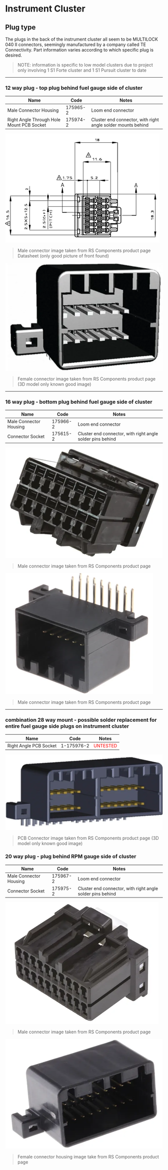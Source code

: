 # Instrument Cluster
## Plug type
The plugs in the back of the instrument cluster all seem to be MULTILOCK 040 II connectors, seemingly manufactured by a company called TE Connectivity. Part information varies according to which specific plug is desired.

> NOTE: information is specific to low model clusters due to project only involving 1 S1 Forte cluster and 1 S1 Pursuit cluster to date

---

### 12 way plug - top plug behind fuel gauge side of cluster
| Name | Code | Notes |
| --- | --- | --- |
| Male Connector Housing | 175965-2 | Loom end connector |
| Right Angle Through Hole Mount PCB Socket | 175974-2 | Cluster end connector, with right angle solder mounts behind |

![Male 12 pin connector](./InstrumentCluster/male-12p.png)
> Male connector image taken from RS Components product page Datasheet (only good picture of front found)

![Female 12 pin connector](./InstrumentCluster/female-12p.png)
> Female connector image taken from RS Components product page (3D model only known good image)

---

### 16 way plug - bottom plug behind fuel gauge side of cluster

| Name | Code | Notes |
| --- | --- | --- |
| Male Connector Housing | 175966-2 | Loom end connector |
| Connector Socket | 175615-2 | Cluster end connector, with right angle solder pins behind |

![Male 16 pin connector](./InstrumentCluster/male-16p.png)
> Male connector image taken from RS Components product page

![Female 16 pin connector](./InstrumentCluster/female-16p.png)
> Male connector image taken from RS Components product page

---

### combination 28 way mount - possible solder replacement for entire fuel gauge side plugs on instrument cluster

| Name | Code | Notes |
| --- | --- | --- |
| Right Angle PCB Socket | 1-175976-2 | <span style="color:red">UNTESTED</span> |

![PCB housing](./InstrumentCluster/PCB-28p.png)
> PCB Connector image taken from RS Components product page (3D model only known good image)

### 20 way plug - plug behind RPM gauge side of cluster

| Name | Code | Notes |
| --- | --- | --- |
| Male Connector Housing | 175967-2 | Loom end connector |
| Connector Socket | 175975-2 | Cluster end connector, with right angle solder pins behind |

![Male 20 pin connector](./InstrumentCluster/male-20p.png)
> Male connector image taken from RS Components product page

![Female 20 pin connector](./InstrumentCluster/female-20.png)
> Female connector housing image take from RS Components product page